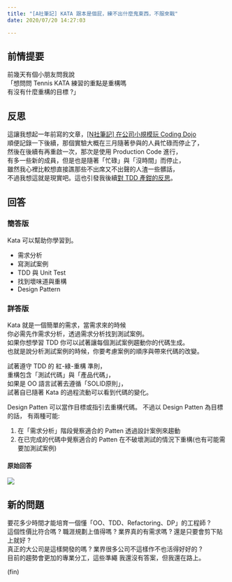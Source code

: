 ```yaml
---
title: "[A社筆記] KATA 跟本是個屁，練不出什麼鬼東西，不服來戰"
date: 2020/07/20 14:27:03

---
```


## 前情提要

前幾天有個小朋友問我說  
「想問問 Tennis KATA 練習的重點是重構嗎  
有沒有什麼重構的目標 ?」  

## 反思

這讓我想起一年前寫的文章，[[N社筆記] 在公司小規模玩 Coding Dojo](https://blog.marsen.me/2019/01/30/2019/coding_dojo_in_company/)  
順便記錄一下後續，那個實驗大概在三月隨著參與的人員忙碌而停止了，  
然後在後續有再重啟一次，那次是使用 Production Code 進行，  
有多一些新的成員，但是也是隨著「忙碌」與「沒時間」而停止，  
雖然我心裡比較想直接譙那些不出席又不出聲的人渣一些髒話，  
不過我想這就是現實吧。這也引發我後續[對 TDD 產鉗的反思](https://blog.marsen.me/2020/01/28/2020/book/better_by_atul_gawande/)。  

## 回答

### 簡答版

Kata 可以幫助你學習到。

- 需求分析
- 寫測試案例
- TDD 與 Unit Test
- 找到壞味道與重構
- Design Pattern

### 詳答版

Kata 就是一個簡單的需求，當需求來的時候  
你必需先作需求分析，透過需求分析找到測試案例。  
如果你想學習 TDD 你可以試著讓每個測試案例趨動你的代碼生成。  
也就是說分析測試案例的時候，你要考慮案例的順序與帶來代碼的改變。  

試著遵守 TDD 的 紅-綠-重構 準則，  
重構包含「測試代碼」與「產品代碼」，  
如果是 OO 語言試著去遵循「SOLID原則」，  
試著自已隨著 Kata 的過程流動可以看到代碼的變化。  

Design Patten 可以當作目標或指引去重構代碼。
不過以 Design Patten 為目標的話，
有兩種可能:

1. 在「需求分析」階段覺察適合的 Patten 透過設計案例來趨動
2. 在已完成的代碼中覺察適合的 Patten 在不破壞測試的情況下重構(也有可能需要加測試案例)

#### 原始回答

![](/images/2020/7/kata_in_dojo.jpg)


## 新的問題

要花多少時間才能培育一個懂「OO、TDD、Refactoring、DP」的工程師 ?  
這個性價比符合嗎 ? 職涯規劃上值得嗎 ?  業界真的有需求嗎 ? 還是只要會剪下貼上就好 ?  
真正的大公司是這樣開發的嗎 ? 業界很多公司不這樣作不也活得好好的 ?  
目前的趨勢會更加的專業分工，這些準繩
我還沒有答案，但我還在路上。

(fin)
